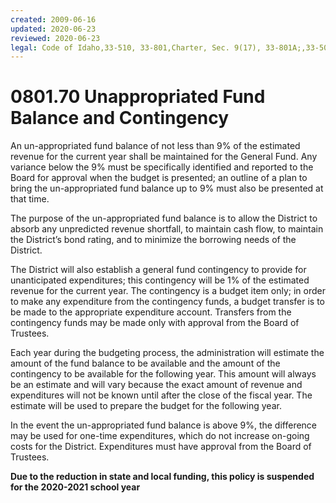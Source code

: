 ```yaml
---
created: 2009-06-16
updated: 2020-06-23
reviewed: 2020-06-23
legal: Code of Idaho,33-510, 33-801,Charter, Sec. 9(17), 33-801A;,33-506(1),
---
```


# 0801.70 Unappropriated Fund Balance and Contingency

An un-appropriated fund balance of not less than 9% of the estimated revenue for the current year shall be maintained for the General Fund. Any variance below the 9% must be specifically identified and reported to the Board for approval when the budget is presented; an outline of a plan to bring the un-appropriated fund balance up to 9% must also be presented at that time.

The purpose of the un-appropriated fund balance is to allow the District to absorb any unpredicted revenue shortfall, to maintain cash flow, to maintain the District’s bond rating, and to minimize the borrowing needs of the District.

The District will also establish a general fund contingency to provide for unanticipated expenditures; this contingency will be 1% of the estimated revenue for the current year. The contingency is a budget item only; in order to make any expenditure from the contingency funds, a budget transfer is to be made to the appropriate expenditure account. Transfers from the contingency funds may be made only with approval from the Board of Trustees.

Each year during the budgeting process, the administration will estimate the amount of the fund balance to be available and the amount of the contingency to be available for the following year. This amount will always be an estimate and will vary because the exact amount of revenue and expenditures will not be known until after the close of the fiscal year. The estimate will be used to prepare the budget for the following year.

In the event the un-appropriated fund balance is above 9%, the difference may be used for one-time expenditures, which do not increase on-going costs for the District. Expenditures must have approval from the Board of Trustees.

**Due to the reduction in state and local funding, this policy is suspended for the 2020-2021 school year**

